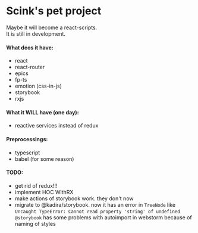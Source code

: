 # Scink's pet project
Maybe it will become a react-scripts.\
It is still in development.

#### What deos it have:
- react
- react-router
- epics
- fp-ts
- emotion (css-in-js)
- storybook
- rxjs

#### What it WILL have (one day):
- reactive services instead of redux

#### Preprocessings:
- typescript
- babel (for some reason)


#### TODO:
- get rid of redux!!!
- implement HOC WithRX
- make actions of storybook work. they don't now
- migrate to @kadira/storybook. now it has an error in `TreeNode` like\
`Uncaught TypeError: Cannot read property 'string' of undefined`\
`@storybook` has some problems with autoimport in webstorm because of naming of styles